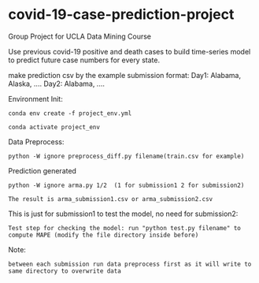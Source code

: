 # covid-19-case-prediction-project

Group Project for UCLA Data Mining Course

Use previous covid-19 positive and death cases to build time-series model to predict future case numbers for every state.
 
make prediction csv by the example submission format: Day1: Alabama, Alaska, ....    Day2: Alabama, ....

Environment Init:

    conda env create -f project_env.yml

    conda activate project_env


Data Preprocess:

    python -W ignore preprocess_diff.py filename(train.csv for example)


Prediction generated

    python -W ignore arma.py 1/2  (1 for submission1 2 for submission2)

    The result is arma_submission1.csv or arma_submission2.csv


This is just for submission1 to test the model, no need for submission2:

    Test step for checking the model: run "python test.py filename" to compute MAPE (modify the file directory inside before)


Note:

    between each submission run data preprocess first as it will write to same directory to overwrite data